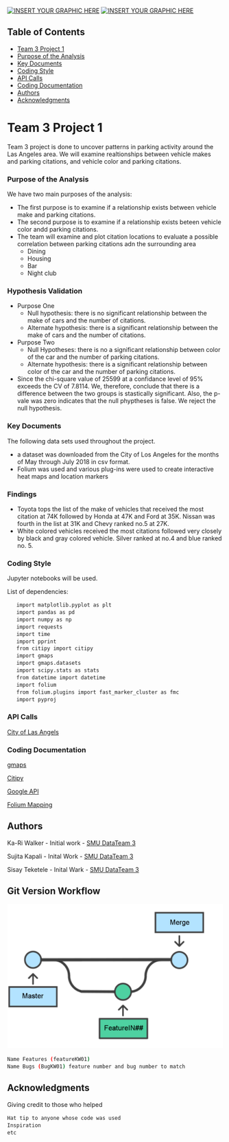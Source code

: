 [![INSERT YOUR GRAPHIC HERE](https://ladot.lacity.org/sites/g/files/wph266/f/styles/banner/public/lacityp_027861_0.jpg?itok=j4htAmA6)]()
[![INSERT YOUR GRAPHIC HERE](https://ladot.lacity.org/sites/g/files/wph266/f/styles/banner/public/lacityp_027861_0.jpg?itok=j4htAmA6)]()
<!-- TABLE OF CONTENTS -->
## Table of Contents

* [Team 3 Project 1](#team-3-project-1)
* [Purpose of the Analysis](#purpose-of-the-analysis)
* [Key Documents](#key-documents)
* [Coding Style](#coding-style)
* [API Calls](#api-calls)
* [Coding Documentation](#coding-documentation)
* [Authors](#authors)
* [Acknowledgments](#acknowledgments)

# Team 3 Project 1

Team 3 project is done to uncover patterns in parking activity around the Las Angeles area. We will examine realtionships between vehicle makes and parking citations, and vehicle color and parking citations.

### Purpose of the Analysis

We have two main purposes of the analysis:

* The first purpose is to examine if a relationship exists between vehicle make and parking citations.
* The second purpose is to examine if a relationship exists beteen vehicle color andd parking citations.
* The team will examine and plot citation locations to evaluate a possible correlation between parking citations adn the surrounding area
    * Dining
    * Housing
    * Bar
    * Night club
 
### Hypothesis Validation
* Purpose One
   * Null hypothesis: there is no significant relationship between the make of cars and the number of citations. 
   * Alternate hypothesis: there is a significant relationship between the make of cars and the number of citations.
* Purpose Two
   * Null Hypotheses: there is no a significant relationship between color of the car and the number of parking citations.
   * Alternate hypothesis: there is a significant relationship between color of the car and the number of parking citations. 
* Since the chi-square value of 25599 at a confidance level of 95% exceeds the CV of 7.8114. We, therefore, conclude that there is a difference between the two groups is stastically significant. Also, the p-vale was zero indicates that the null phyptheses is false. We reject the null hypothesis.

### Key Documents

The following data sets used throughout the project.

* a dataset was downloaded from the City of Los Angeles for the months of May through July 2018 in csv format.
* Folium was used and various plug-ins were used to create interactive heat maps and location markers

### Findings
* Toyota tops the list of the make of vehicles that received the most citation at 74K followed by Honda at 47K and Ford at 35K. Nissan was fourth in the list at 31K and Chevy ranked no.5 at 27K. 
* White colored vehicles received the most citations followed very closely by black and gray colored vehicle. Silver ranked at no.4 and blue ranked no. 5. 

### Coding Style

Jupyter notebooks will be used. 

List of dependencies:
```sh
   import matplotlib.pyplot as plt
   import pandas as pd
   import numpy as np
   import requests
   import time
   import pprint
   from citipy import citipy
   import gmaps
   import gmaps.datasets
   import scipy.stats as stats
   from datetime import datetime
   import folium
   from folium.plugins import fast_marker_cluster as fmc
   import pyproj
```
### API Calls

[City of Las Angels](https://data.lacity.org/resource/8yfh-4gug.json)

### Coding Documentation
[gmaps](https://jupyter-gmaps.readthedocs.io/en/latest/tutorial.html)

[Citipy](https://github.com/wingchen/citipy)

[Google API](https://developers.google.com/places/web-service/search)

[Folium Mapping](https://python-visualization.github.io/folium/)

## Authors

Ka-Ri Walker - Initial work - [SMU DataTeam 3](https://github.com/ButtonWalker)

Sujita Kapali - Inital Work - [SMU DataTeam 3](https://github.com/SujiKap)

Sisay Teketele - Inital Wark - [SMU DataTeam 3](https://github.com/sisayyt)

## Git Version Workflow

[![GIT Workflow](https://github.com/ButtonWalker/Team3_Project1/blob/master/GitWorkFlow.png)]()
```sh
Name Features (featureKW01)
Name Bugs (BugKW01) feature number and bug number to match
```
## Acknowledgments
Giving credit to those who helped
```sh
Hat tip to anyone whose code was used
Inspiration
etc
```
